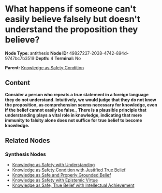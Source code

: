 # What happens if someone can't easily believe falsely but doesn't understand the proposition they believe?

**Node Type:** antithesis
**Node ID:** 49827237-2038-4742-894d-9747bc7b3519
**Depth:** 4
**Terminal:** No

**Parent:** [Knowledge as Safety Condition](knowledge-as-safety-condition-synthesis-b69d9034-890f-46ba-81d5-f983893ab9bd.md)

## Content

**Consider a person who repeats a true statement in a foreign language they do not understand. Intuitively, we would judge that they do not know the proposition, as comprehension seems necessary for knowledge, even if the belief cannot easily be false.**, **There is a plausible principle that understanding plays a vital role in knowledge, indicating that mere immunity to falsity alone does not suffice for true belief to become knowledge.**

## Related Nodes

### Synthesis Nodes

- [Knowledge as Safety with Understanding](knowledge-as-safety-with-understanding-synthesis-ecec8ee0-e2a2-4918-b312-3b876079e96a.md)
- [Knowledge as Safety Condition with Justified True Belief](knowledge-as-safety-condition-with-justified-true-belief-synthesis-1e50f548-6fe9-4236-85c9-6f7a932755f0.md)
- [Knowledge as Safe and Properly Grounded Belief](knowledge-as-safe-and-properly-grounded-belief-synthesis-feee2533-8dde-4bbf-9b9d-a0b0eb8ef1bf.md)
- [Knowledge as Safety with Epistemic Virtue](knowledge-as-safety-with-epistemic-virtue-synthesis-2a33540d-491b-4dd6-8716-e23df87fc831.md)
- [Knowledge as Safe, True Belief with Intellectual Achievement](knowledge-as-safe-true-belief-with-intellectual-achievement-synthesis-9641e591-a7b6-45e3-aeb5-5ca2c8084898.md)
